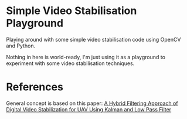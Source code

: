 # Simple Video Stabilisation Playground
Playing around with some simple video stabilisation code using OpenCV and Python.

Nothing in here is world-ready, I'm just using it as a playground to experiment with some video stabilisation techniques.

# References
General concept is based on this paper: [A Hybrid Filtering Approach of Digital Video Stabilization for UAV Using Kalman and Low Pass Filter](https://www.sciencedirect.com/science/article/pii/S1877050916314624)
